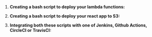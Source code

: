 1. **Creating a bash script to deploy your lambda functions:**


2. **Creating a bash script to deploy your react app to S3:**


3. **Integrating both these scripts with one of Jenkins, Github Actions, CircleCI or TravisCI:**
